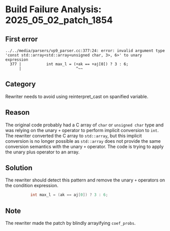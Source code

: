 # Build Failure Analysis: 2025_05_02_patch_1854

## First error

```
../../media/parsers/vp9_parser.cc:377:24: error: invalid argument type 'const std::array<std::array<unsigned char, 3>, 6>' to unary expression
  377 |           int max_l = (+ak == +aj[0]) ? 3 : 6;
      |                        ^~~
```

## Category
Rewriter needs to avoid using reinterpret_cast on spanified variable.

## Reason
The original code probably had a C array of `char` or `unsigned char` type and was relying on the unary `+` operator to perform implicit conversion to `int`. The rewriter converted the C array to `std::array`, but this implicit conversion is no longer possible as `std::array` does not provide the same conversion semantics with the unary `+` operator. The code is trying to apply the unary plus operator to an array.

## Solution
The rewriter should detect this pattern and remove the unary `+` operators on the condition expression.

```c++
           int max_l = (ak == aj[0]) ? 3 : 6;
```

## Note
The rewriter made the patch by blindly arrayifying `coef_probs`.